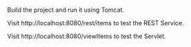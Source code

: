 Build the project and run it using Tomcat.

Visit http://localhost:8080/rest/items to test the REST Service.

Visit http://localhost:8080/viewItems to test the Servlet.

